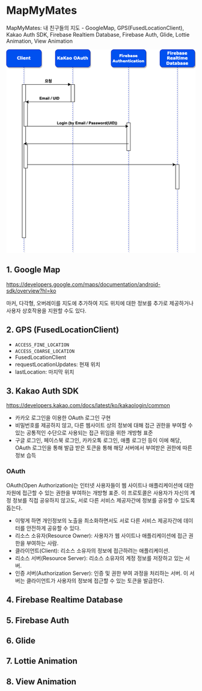 # MapMyMates

MapMyMates: 내 친구들의 지도 - GoogleMap, GPS(FusedLocationClient), Kakao Auth SDK, Firebase Realtiem
Database, Firebase Auth, Glide, Lottie Animation, View Animation

![](README_images/sequence.png)

## 1. Google Map

https://developers.google.com/maps/documentation/android-sdk/overview?hl=ko

마커, 다각형, 오버레이를 지도에 추가하여 지도 위치에 대한 정보를 추가로 제공하거나 사용자 상호작용을 지원할 수도 있다.

## 2. GPS (FusedLocationClient)

- `ACCESS_FINE_LOCATION`
- `ACCESS_COARSE_LOCATION`
- FusedLocationClient
- requestLocationUpdates: 현재 위치
- lastLocation: 마지막 위치

## 3. Kakao Auth SDK

https://developers.kakao.com/docs/latest/ko/kakaologin/common

- 카카오 로그인을 이용한 OAuth 로그인 구현
- 비밀번호를 제공하지 않고, 다른 웹사이트 상의 정보에 대해 접근 권한을 부여할 수 있는 공통적인 수단으로 사용되는 접근 위임을 위한 개방형 표준
- 구글 로그인, 페이스북 로그인, 카카오톡 로그인, 애플 로그인 등이 이에 해당, OAuth 로그인을 통해 발급 받은 토큰을 통해 해당 서버에서 부여받은 권한에 따른 정보 습득

### OAuth

OAuth(Open Authorization)는 인터넷 사용자들이 웹 사이트나 애플리케이션에 대한 자원에 접근할 수 있는 권한을 부여하는 개방형 표준. 이 프로토콜은 사용자가
자신의 계정 정보를 직접 공유하지 않고도, 서로 다른 서비스 제공자간에 정보를 공유할 수 있도록 돕는다.

- 이렇게 하면 개인정보의 노출을 최소화하면서도 서로 다른 서비스 제공자간에 데이터를 안전하게 공유할 수 있다.
- 리소스 소유자(Resource Owner): 사용자가 웹 사이트나 애플리케이션에 접근 권한을 부여하는 사람.
- 클라이언트(Client): 리소스 소유자의 정보에 접근하려는 애플리케이션.
- 리소스 서버(Resource Server): 리소스 소유자의 계정 정보를 저장하고 있는 서버.
- 인증 서버(Authorization Server): 인증 및 권한 부여 과정을 처리하는 서버. 이 서버는 클라이언트가 사용자의 정보에 접근할 수 있는 토큰을 발급한다.

## 4. Firebase Realtime Database

## 5. Firebase Auth

## 6. Glide

## 7. Lottie Animation

## 8. View Animation